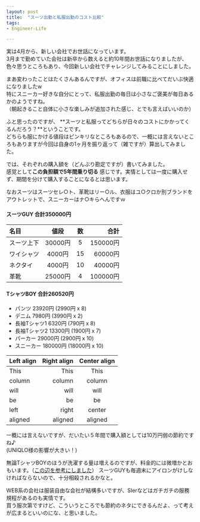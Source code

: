 ```yaml
---
layout: post
title:  "スーツ出勤と私服出勤のコスト比較"
tags:
- Engineer-Life

---
```

実は4月から、新しい会社でお世話になっています。  
3月まで勤めていた会社は新卒から数えると約10年間お世話になりましたが、色々思うところもあり、今回新しい会社でチャレンジしてみることにしました。

まあ変わったことはたくさんあるんですが、オフィスは前職に比べてだいぶ快適になりましたw  
特にスニーカー好きな自分にとって、私服出勤の毎日は小さなご褒美が毎日あるかのようですね。  
（朝起きること自体に小さな楽しみが追加された感じ、とでも言えばいいのか）

ふと思ったのですが、
**スーツと私服ってどちらが日々のコストにかかってくるんだろう？**ということです。  
どちらも服にかける値段はピンキリなところもあるので、一概には言えないところもありますが今回は自身の1ヶ月を振り返って（雑ですが）算出してみました。

では、それぞれの購入額を（どんぶり勘定ですが）書いてみました。  
感覚として**この負担額で5年間乗り切る**
感じです。実情としては一度に購入せず、期間を分けて購入することになるとは思います。

なおスーツはスーツセレ○ト、革靴はリー○ル、衣服はユ○クロか別ブランドをアウトレットで、スニーカーはナ○キらへんですｗ

#### スーツGUY 合計350000円
|   名目     |      値段    |   数   |    合計     |
|:-----------|:-----------:|:------:|------------:|
| スーツ上下  |     30000円 |   5    | 150000円    |
| ワイシャツ  |      4000円 |   15   | 60000円     |
| ネクタイ    |      4000円 |   10   | 40000円     |
| 革靴        |    25000円 |    4   | 100000円    |

#### TシャツBOY 合計260520円
- パンツ 23920円 (2990円 x 8)
- デニム 7980円 (3990円 x 2)
- 長袖Tシャツ1 6320円 (790円 x 8)
- 長袖Tシャツ2 13300円 (1900円 x 7)
- パーカー 29000円 (2900円 x 10)
- スニーカー 180000円 (18000円 x 10)

| Left align | Right align | Center align |
|:-----------|------------:|:------------:|
| This       |        This |     This     |
| column     |      column |    column    |
| will       |        will |     will     |
| be         |          be |      be      |
| left       |       right |    center    |
| aligned    |     aligned |   aligned    |

一概には言えないですが、だいたい５年間で購入額としては10万円弱の節約ですね♪  
(UNIQLO様の影響が大きい！)

無論TシャツBOYのほうが洗濯する量は増えるのですが、料金的には微増かとおもいます。（[この辺を参考にしました](https://www.haruru29.net/blog/post-794/)）
スーツGUYも毎週末にアイロンがけしなければならないので、十分相殺されるかなと。

WEB系の会社は服装自由な会社が結構多いですが、SIerなどはガチガチの服務規程があるのも実情です。  
買う服次第ですけど、こういうところでも節約のネタにできるんだよ、って考えが広まるといいのにな、と思いました。

